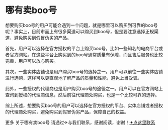 # 哪有卖boo号

想要购买boo号的用户可能会遇到一个问题，就是哪里可以购买到可靠的boo号呢？事实上，目前市面上有很多渠道可以购买到boo号，但是要注意选择正规渠道，避免购买到假冒伪劣的产品。

首先，用户可以选择在官方授权的平台上购买boo号，比如一些知名的电商平台或者官方网站。在这些平台上购买到的boo号通常质量有保障，而且售后服务也比较完善，用户可以放心购买。

其次，一些实体店铺也是用户购买boo号的选择之一。用户可以前往一些实体店铺进行选购，这样可以更直观地了解产品的质量和性能，避免上当受骗。

此外，一些授权的代理商也是用户购买boo号的途径之一。用户可以在官方网站上查询到授权的代理商信息，然后前往代理商处购买，也是一个比较可靠的选择。

综上所述，想要购买boo号的用户可以选择在官方授权的平台、实体店铺或者授权的代理商处购买，避免购买到假冒伪劣产品，保障自己的权益。

更多 关于哪有卖boo号 请通过✈与我们联系，感谢阅读，谢谢！[✈点这里联系](https://c.k02.cc)